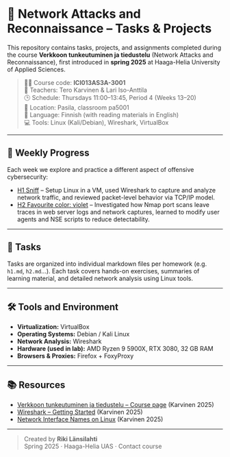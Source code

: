 # 📡 Network Attacks and Reconnaissance – Tasks & Projects

This repository contains tasks, projects, and assignments completed during the course **Verkkoon tunkeutuminen ja tiedustelu** (Network Attacks and Reconnaissance), first introduced in **spring 2025** at Haaga-Helia University of Applied Sciences.

> 🧑‍💻 Course code: **ICI013AS3A-3001**  
> 🧠 Teachers: Tero Karvinen & Lari Iso-Anttila  
> 🕒 Schedule: Thursdays 11:00–13:45, Period 4 (Weeks 13–20)  
> 📍 Location: Pasila, classroom pa5001  
> 💬 Language: Finnish (with reading materials in English)  
> 💻 Tools: Linux (Kali/Debian), Wireshark, VirtualBox

---

## 🧪 Weekly Progress

Each week we explore and practice a different aspect of offensive cybersecurity:

- [H1 Sniff](h1.md) – Setup Linux in a VM, used Wireshark to capture and analyze network traffic, and reviewed packet-level behavior via TCP/IP model.
- [H2 Favourite color: violet](h2.md) – Investigated how Nmap port scans leave traces in web server logs and network captures, learned to modify user agents and NSE scripts to reduce detectability.


<!-- Future weeks (h2.md, h3.md...) can be added below as links when created -->

---

## 📂 Tasks

Tasks are organized into individual markdown files per homework (e.g. `h1.md`, `h2.md`...). Each task covers hands-on exercises, summaries of learning material, and detailed network analysis using Linux tools.

---

## 🛠️ Tools and Environment

- **Virtualization:** VirtualBox  
- **Operating Systems:** Debian / Kali Linux  
- **Network Analysis:** Wireshark  
- **Hardware (used in lab):** AMD Ryzen 9 5900X, RTX 3080, 32 GB RAM  
- **Browsers & Proxies:** Firefox + FoxyProxy

---

## 📚 Resources

- [Verkkoon tunkeutuminen ja tiedustelu – Course page](https://terokarvinen.com/verkkoon-tunkeutuminen-ja-tiedustelu/) (Karvinen 2025)  
- [Wireshark – Getting Started](https://terokarvinen.com/wireshark-getting-started/) (Karvinen 2025)  
- [Network Interface Names on Linux](https://terokarvinen.com/network-interface-linux/) (Karvinen 2025)  

---

> Created by **Riki Länsilahti**  
> Spring 2025 · Haaga-Helia UAS · Contact course
